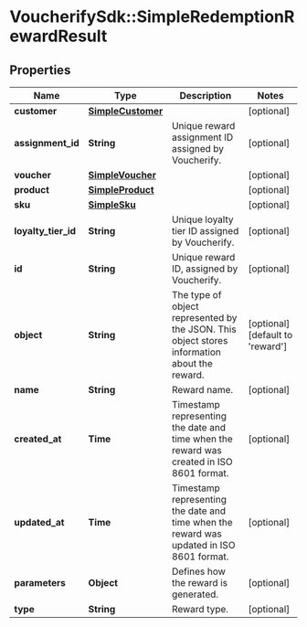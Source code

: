 # VoucherifySdk::SimpleRedemptionRewardResult

## Properties

| Name | Type | Description | Notes |
| ---- | ---- | ----------- | ----- |
| **customer** | [**SimpleCustomer**](SimpleCustomer.md) |  | [optional] |
| **assignment_id** | **String** | Unique reward assignment ID assigned by Voucherify. | [optional] |
| **voucher** | [**SimpleVoucher**](SimpleVoucher.md) |  | [optional] |
| **product** | [**SimpleProduct**](SimpleProduct.md) |  | [optional] |
| **sku** | [**SimpleSku**](SimpleSku.md) |  | [optional] |
| **loyalty_tier_id** | **String** | Unique loyalty tier ID assigned by Voucherify. | [optional] |
| **id** | **String** | Unique reward ID, assigned by Voucherify. | [optional] |
| **object** | **String** | The type of object represented by the JSON. This object stores information about the reward. | [optional][default to &#39;reward&#39;] |
| **name** | **String** | Reward name. | [optional] |
| **created_at** | **Time** | Timestamp representing the date and time when the reward was created in ISO 8601 format. | [optional] |
| **updated_at** | **Time** | Timestamp representing the date and time when the reward was updated in ISO 8601 format. | [optional] |
| **parameters** | **Object** | Defines how the reward is generated. | [optional] |
| **type** | **String** | Reward type. | [optional] |


